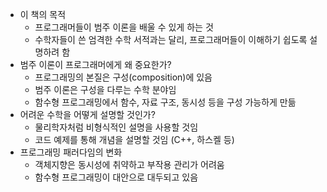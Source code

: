 - 이 책의 목적
    - 프로그래머들이 범주 이론을 배울 수 있게 하는 것
    - 수학자들이 쓴 엄격한 수학 서적과는 달리, 프로그래머들이 이해하기 쉽도록 설명하려 함
- 범주 이론이 프로그래머에게 왜 중요한가?
    - 프로그래밍의 본질은 구성(composition)에 있음
    - 범주 이론은 구성을 다루는 수학 분야임
    - 함수형 프로그래밍에서 함수, 자료 구조, 동시성 등을 구성 가능하게 만듦
- 어려운 수학을 어떻게 설명할 것인가?
    - 물리학자처럼 비형식적인 설명을 사용할 것임
    - 코드 예제를 통해 개념을 설명할 것임 (C++, 하스켈 등)
- 프로그래밍 패러다임의 변화
    - 객체지향은 동시성에 취약하고 부작용 관리가 어려움
    - 함수형 프로그래밍이 대안으로 대두되고 있음
